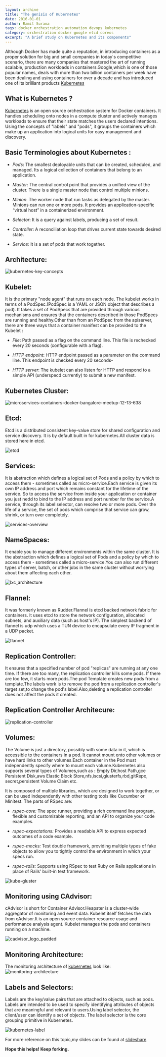 ```yaml
---
layout: archive
title: "The genisis of Kubernetes"
date: 2016-01-01
author: Ramit Surana
tags: docker orchestration automation devops kubernetes
category: orchestration docker google etcd coreos
excerpt: "A brief study on Kubernetes and its components"
---
```


Although Docker has made quite a reputation,
in introducing containers as a proper solution for big and small companies in today's competitive scenario, there are many companies
that mastered the art of running scalable, production workloads in containers.Google,which is one of those popular names,
deals with more than two billion containers per week have been dealing and using containers for over a decade and has introduced
one of its brilliant products [Kubernetes][6]

## What is Kubernetes ?

[Kubernetes][6] is an open source orchestration system for Docker containers.
It handles scheduling onto nodes in a compute cluster and actively manages workloads to ensure that
their state matches the users declared intentions. Using the concepts of "labels" and "pods",
it groups the containers which make up an application into logical units for easy management and discovery.


##  Basic Terminologies about Kubernetes :

- *Pods*:
  The smallest deployable units that can be created, scheduled, and managed. Its a logical collection of containers that belong to an application.

- *Master*:
  The central control point that provides a unified view of the cluster. There is a single master node that
  control multiple minions.

- *Minion*:
  The worker node that run tasks as delegated by the master. Minions can run one or more pods.
  It provides an application-specific “virtual host” in a containerized environment.

- *Selector*:
  It is a query against labels, producing a set of result.

- *Controller*:
  A reconciliation loop that drives current state towards desired state.​

- *Service*:
  It is a set of pods that work together.​


## Architecture:

![kubernetes-key-concepts][7]

## Kubelet:

It is the primary "node agent" that runs on each node.
The kubelet works in terms of a PodSpec.(PodSpec is a YAML or JSON object that describes a pod​).
It takes a set of PodSpecs that are provided through various mechanisms and ensures that the containers described
in those PodSpecs are running and healthy.Other than from an PodSpec from the apiserver, there are three ways that
a container manifest can be provided to the Kubelet :

- *File*:
  Path passed as a flag on the command line. This file is rechecked every 20 seconds (configurable with a flag).​

- *HTTP endpoint*:
  HTTP endpoint passed as a parameter on the command line. This endpoint is checked every 20 seconds​-

- *HTTP server*:
  The kubelet can also listen for HTTP and respond to a simple API (underspecd currently) to submit a new manifest.​

## Kubernetes Cluster:

![microservices-containers-docker-bangalore-meetup-12-13-638][8]


## Etcd:

Etcd is a distributed consistent key-value store for shared configuration and service discovery.
It is by default built in for kubernetes.​All cluster data is stored here in etcd.​

![etcd][9]

## Services:

It is abstraction which defines a logical set of Pods and a policy by which to access them -
sometimes called as micro-service.Each service is given its own IP address and port which remains
constant for the lifetime of the service. So to access the service from inside your application or
container you just nedd to bind to the IP address and port number for the service.A service, through its
label selector, can resolve two or more pods. Over the life of a service, the set of pods which
comprise that service can grow, shrink, or turn over completely.


![services-overview][10]

## NameSpaces:

It enable you to manage different environments within the same cluster.
It is the abstraction which defines a logical set of Pods and a policy by which to access them -
sometimes called a micro-service.You can also run different types of server, batch, or other
jobs in the same cluster without worrying about them affecting each other.

![lxc_architecture][11]

## Flannel:

It was formerly known as Rudder.​Flannel is etcd backed network fabric for containers.
It uses etcd to store the network configuration, allocated subnets, and auxiliary data (such as host's IP).
The simplest backend of flannel is udp which uses a TUN device to encapsulate every IP fragment in a UDP packet.

![flannel][12]

## Replication Controller:

It ensures that a specified number of pod "replicas" are running at any one time.
If there are too many, the replication controller kills some pods. If there are too few,
it starts more pods.The pod Template creates new pods from a template.The labels work is to remove
the pod from a replication controller's target set,to change the pod's label.Also,deleting a replication
controller does not affect the pods it created.

## Replication Controller Architecure:


![replication-controller][13]

## Volumes:

The Volume is just a directory, possibly with some data in it, which is accessible to the containers in a pod.
It cannot mount onto other volumes or have hard links to other volumes.Each container in the Pod
must independently specify where to mount each volume.Kubernetes also supports several types of Volumes,such as :
Empty Dir,host Path,gce Persistent Disk,aws Elastic Block Store,nfs,iscsi,glusterfs,rbd,gitRepo,
secret,persistent Volume Claim etc.


It is composed of multiple libraries, which are designed to work together, or
can be used independently with other testing tools like Cucumber or Minitest.
The parts of RSpec are:​

- *rspec-core:*
The spec runner, providing a rich command line program, flexible and customizable reporting,
and an API to organize your code examples.

- *rspec-expectations:*
Provides a readable API to express expected outcomes of a code example.  ​

- *rspec-mocks:*
Test double framework, providing multiple types of fake objects to allow you
to tightly control the environment in which your specs run.   

- *rspec-rails:*
Supports using RSpec to test Ruby on Rails applications in place of Rails' built-in test framework.

![kube-gluster][14]

## Monitoring using CAdvisor:

cAdvisor is short for Container Advisor.Heapster is a cluster-wide aggregator of monitoring and event data.
Kubelet itself fetches the data from cAdvisor.It is an open source container resource usage and performance analysis agent.
Kubelet manages the pods and containers running on a machine.​

![cadvisor_logo_padded][15]


## Monitoring Architecture:

The monitoring architecture of [kubernetes][6] look like:
![monitoring-architecture][16]

## Labels and Selectors:

Labels are the key/value pairs that are attached to objects, such as pods.
Labels are intended to be used to specify identifying attributes of objects that are meaningful and
relevant to users.Using label selector, the client/user can identify a set of objects. The label selector
is the core grouping primitive in Kubernetes.

![kubernetes-label][17]

For more reference on this topic,my slides can be found at [slideshare][18].

**Hope this helps! Keep forking.**

  [6]: https://www.kubernetes.io/
  [7]: https://cloud.githubusercontent.com/assets/8342133/10783468/159283b0-7d7e-11e5-8e90-f9907b423e04.png
  [8]: https://cloud.githubusercontent.com/assets/8342133/10783557/a835bc8c-7d7e-11e5-88d1-4b065e63ca7d.jpg
  [9]: https://cloud.githubusercontent.com/assets/8342133/10783604/fec41ad0-7d7e-11e5-98de-02974c755796.png
  [10]:https://cloud.githubusercontent.com/assets/8342133/10783651/59df8076-7d7f-11e5-9dd9-5bf19dcdf48f.png
  [11]:https://cloud.githubusercontent.com/assets/8342133/10783678/87a37530-7d7f-11e5-840f-d5497c484ca2.png
  [12]:https://cloud.githubusercontent.com/assets/8342133/10783726/c9a8a752-7d7f-11e5-8e8d-9c7760149168.png
  [13]:https://cloud.githubusercontent.com/assets/8342133/10783809/5f95e8b0-7d80-11e5-93b3-2aab631909f4.png  
  [14]:https://cloud.githubusercontent.com/assets/8342133/10783904/04b25f4a-7d81-11e5-9d66-8c6b08db1c23.png
  [15]:https://cloud.githubusercontent.com/assets/8342133/10841839/c23074b6-7f12-11e5-883c-40bc51598a8a.png
  [16]:https://cloud.githubusercontent.com/assets/8342133/10784135/58e3a424-7d82-11e5-8753-388253ab1bd7.png
  [17]:https://cloud.githubusercontent.com/assets/8342133/10784176/a3783e82-7d82-11e5-8ba2-d0a7ddea2159.jpg
  [18]:http://www.slideshare.net/ramitsurana/a-brief-study-on-kubernetes-and-its-components

